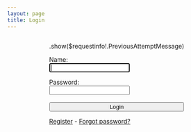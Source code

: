 ```yaml
---
layout: page
title: Login
---
```

<form action="/command/login" method="post">
	<div style="display:flex; justify-content:center; margin-bottom:50px;">
		<div style="margin-left:auto; margin-right:auto;">
			<p>.show($requestinfo!.PreviousAttemptMessage)</p>
			<p style="margin-bottom:0px">Name:</p>
			<input type="text" name="LoginName" value="" autofocus><br>
			<p style="margin-bottom:0px">Password:</p>
			<input type="password" name="LoginPassword" value=""><br><br>
			<input style="width:100%" type="submit" value="Login">
			<p><a href="/template/register.sf.html">Register</a> - <a href="/template/register.sf.html">Forgot password?</a></p>
		</div>
	</div>
</form>